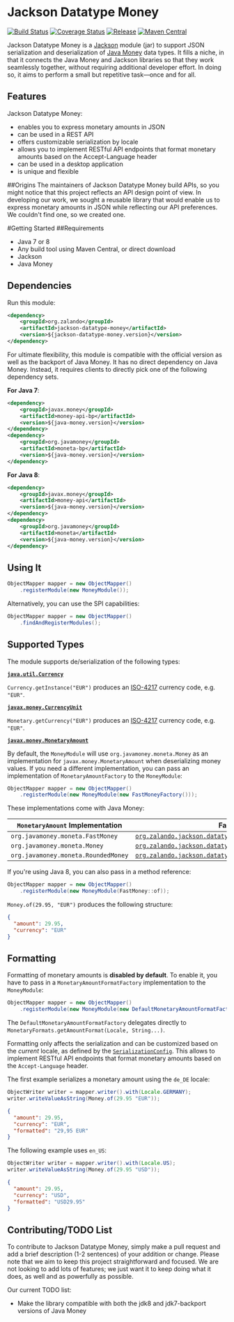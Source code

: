 # Jackson Datatype Money

[![Build Status](https://img.shields.io/travis/zalando/jackson-datatype-money.svg)](https://travis-ci.org/zalando/jackson-datatype-money)
[![Coverage Status](https://img.shields.io/coveralls/zalando/jackson-datatype-money.svg)](https://coveralls.io/r/zalando/jackson-datatype-money)
[![Release](https://img.shields.io/github/release/zalando/jackson-datatype-money.svg)](https://github.com/zalando/jackson-datatype-money/releases)
[![Maven Central](https://img.shields.io/maven-central/v/org.zalando/jackson-datatype-money.svg)](https://maven-badges.herokuapp.com/maven-central/org.zalando/jackson-datatype-money)

Jackson Datatype Money is a [Jackson](https://github.com/codehaus/jackson) module (jar) to support JSON serialization and deserialization of [Java Money](https://github.com/JavaMoney/jsr354-api) data types. It fills a niche, in that it connects the Java Money and Jackson libraries so that they work seamlessly together, without requiring additional developer effort. In doing so, it aims to perform a small but repetitive task—once and for all.

## Features
Jackson Datatype Money:
-  enables you to express monetary amounts in JSON
-  can be used in a REST API
-  offers customizable serialization by locale
-  allows you to implement RESTful API endpoints that format monetary amounts based on the Accept-Language header 
- can be used in a desktop application
- is unique and flexible

##Origins
The maintainers of Jackson Datatype Money build APIs, so you might notice that this project reflects an API design point of view. In developing our work, we sought a reusable library that would enable us to express monetary amounts in JSON while reflecting our API preferences. We couldn't find one, so we created one. 

#Getting Started
##Requirements
- Java 7 or 8
- Any build tool using Maven Central, or direct download
- Jackson
- Java Money

## Dependencies

Run this module:

```xml
<dependency>
    <groupId>org.zalando</groupId>
    <artifactId>jackson-datatype-money</artifactId>
    <version>${jackson-datatype-money.version}</version>
</dependency>
```
For ultimate flexibility, this module is compatible with the official version as well as the backport of Java Money. It has no direct dependency on Java Money. Instead, it requires clients to directly pick one of the following dependency sets.

**For Java 7**:

```xml
<dependency>
    <groupId>javax.money</groupId>
    <artifactId>money-api-bp</artifactId>
    <version>${java-money.version}</version>
</dependency>
<dependency>
    <groupId>org.javamoney</groupId>
    <artifactId>moneta-bp</artifactId>
    <version>${java-money.version}</version>
</dependency>
```

**For Java 8**:

```xml
<dependency>
    <groupId>javax.money</groupId>
    <artifactId>money-api</artifactId>
    <version>${java-money.version}</version>
</dependency>
<dependency>
    <groupId>org.javamoney</groupId>
    <artifactId>moneta</artifactId>
    <version>${java-money.version}</version>
</dependency>
```

## Using It

```java
ObjectMapper mapper = new ObjectMapper()
    .registerModule(new MoneyModule());
```

Alternatively, you can use the SPI capabilities:

```java
ObjectMapper mapper = new ObjectMapper()
    .findAndRegisterModules();
```

## Supported Types
The module supports de/serialization of the following types:

**[`java.util.Currency`](https://docs.oracle.com/javase/8/docs/api/java/util/Currency.html)**

`Currency.getInstance("EUR")` produces an [ISO-4217](http://en.wikipedia.org/wiki/ISO_4217) currency code, e.g. `"EUR"`.

**[`javax.money.CurrencyUnit`](https://github.com/JavaMoney/jsr354-api/blob/master/src/main/java/javax/money/CurrencyUnit.java)**

`Monetary.getCurrency("EUR")` produces an [ISO-4217](http://en.wikipedia.org/wiki/ISO_4217) currency code, e.g. `"EUR"`.

**[`javax.money.MonetaryAmount`](https://github.com/JavaMoney/jsr354-api/blob/master/src/main/java/javax/money/MonetaryAmount.java)**

By default, the `MoneyModule` will use `org.javamoney.moneta.Money` as an implementation for `javax.money.MonetaryAmount` when deserializing money values. If you need a different implementation, you can pass an implementation of `MonetaryAmountFactory` to the `MoneyModule`:

```java
ObjectMapper mapper = new ObjectMapper()
    .registerModule(new MoneyModule(new FastMoneyFactory()));
```

These implementations come with Java Money: 

| `MonetaryAmount` Implementation     | Factory                                                                                                                               |
|-------------------------------------|---------------------------------------------------------------------------------------------------------------------------------------|
| `org.javamoney.moneta.FastMoney`    | [`org.zalando.jackson.datatype.money.FastMoneyFactory`](src/main/java/org/zalando/jackson/datatype/money/FastMoneyFactory.java)       |
| `org.javamoney.moneta.Money`        | [`org.zalando.jackson.datatype.money.MoneyFactory`](src/main/java/org/zalando/jackson/datatype/money/MoneyFactory.java)               |
| `org.javamoney.moneta.RoundedMoney` | [`org.zalando.jackson.datatype.money.RoundedMoneyFactory`](src/main/java/org/zalando/jackson/datatype/money/RoundedMoneyFactory.java) |                                                                                                                             |

If you're using Java 8, you can also pass in a method reference:

```java
ObjectMapper mapper = new ObjectMapper()
    .registerModule(new MoneyModule(FastMoney::of));
```

`Money.of(29.95, "EUR")` produces the following structure:

```json
{
  "amount": 29.95, 
  "currency": "EUR"
}
```

## Formatting

Formatting of monetary amounts is **disabled by default**. To enable it, you have to pass in a `MonetaryAmountFormatFactory` implementation to the `MoneyModule`:

```java
ObjectMapper mapper = new ObjectMapper()
    .registerModule(new MoneyModule(new DefaultMonetaryAmountFormatFactory()));
```

The `DefaultMonetaryAmountFormatFactory` delegates directly to `MonetaryFormats.getAmountFormat(Locale, String...)`.

Formatting only affects the serialization and can be customized based on the *current* locale, as defined by the [`SerializationConfig`](http://wiki.fasterxml.com/SerializationConfig). This allows to implement RESTful API endpoints that format monetary amounts based on the `Accept-Language` header.

The first example serializes a monetary amount using the `de_DE` locale:

```java
ObjectWriter writer = mapper.writer().with(Locale.GERMANY);
writer.writeValueAsString(Money.of(29.95 "EUR"));
```

```json
{
  "amount": 29.95, 
  "currency": "EUR",
  "formatted": "29,95 EUR"
}
```

The following example uses `en_US`:

```java
ObjectWriter writer = mapper.writer().with(Locale.US);
writer.writeValueAsString(Money.of(29.95 "USD"));
```

```json
{
  "amount": 29.95, 
  "currency": "USD",
  "formatted": "USD29.95"
}
```

## Contributing/TODO List
To contribute to Jackson Datatype Money, simply make a pull request and add a brief description (1-2 sentences) of your addition or change. Please note that we aim to keep this project straightforward and focused. We are not looking to add lots of features; we just want it to keep doing what it does, as well and as powerfully as possible.

Our current TODO list:
- Make the library compatible with both the jdk8 and jdk7-backport versions of Java Money
